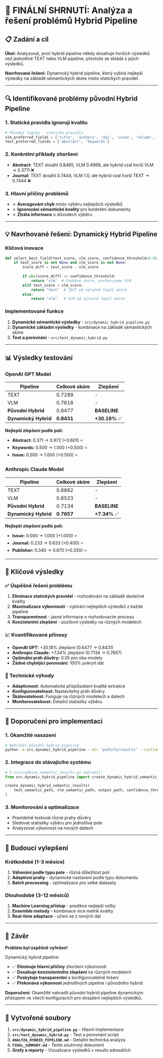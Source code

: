 # 🎯 FINÁLNÍ SHRNUTÍ: Analýza a řešení problémů Hybrid Pipeline

## 📋 **Zadání a cíl**

**Úkol:** Analyzovat, proč hybrid pipeline někdy dosahuje horších výsledků než jednotlivé TEXT nebo VLM pipeline, přestože se skládá z jejich výsledků.

**Navrhované řešení:** Dynamický hybrid pipeline, který vybírá nejlepší výsledky na základě sémantických skóre místo statických pravidel.

---

## 🔍 **Identifikované problémy původní Hybrid Pipeline**

### 1. **Statická pravidla ignorují kvalitu**
```python
# Původní logika - statická pravidla
vlm_preferred_fields = ['title', 'authors', 'doi', 'issue', 'volume', 'journal', 'publisher', 'year']
text_preferred_fields = ['abstract', 'keywords']
```

### 2. **Konkrétní příklady zhoršení**
- **Abstract:** TEXT dosáhl 0.8465, VLM 0.4968, ale hybrid vzal horší VLM → 0.3711 ❌
- **Journal:** TEXT dosáhl 0.7444, VLM 1.0, ale hybrid vzal horší TEXT → 0.7444 ❌

### 3. **Hlavní příčiny problémů**
- ✗ **Averagování chyb** místo výběru nejlepších výsledků
- ✗ **Ignorování sémantické kvality** pro konkrétní dokumenty
- ✗ **Ztráta informace** o důvodech výběru

---

## 💡 **Navrhované řešení: Dynamický Hybrid Pipeline**

### **Klíčová inovace**
```python
def select_best_field(text_score, vlm_score, confidence_threshold=0.05):
    if text_score is not None and vlm_score is not None:
        score_diff = text_score - vlm_score
        
        if abs(score_diff) <= confidence_threshold:
            return "vlm"  # Podobné skóre, preferujeme VLM
        elif text_score > vlm_score:
            return "text"  # TEXT má výrazně lepší skóre
        else:
            return "vlm"   # VLM má výrazně lepší skóre
```

### **Implementované funkce**
1. **Dynamické sémantické výsledky** - `src/dynamic_hybrid_pipeline.py`
2. **Dynamické základní výsledky** - kombinace na základě sémantických skóre
3. **Test a porovnání** - `src/test_dynamic_hybrid.py`

---

## 📊 **Výsledky testování**

### **OpenAI GPT Model**
| Pipeline | Celkové skóre | Zlepšení |
|----------|---------------|----------|
| TEXT | 0.7289 | - |
| VLM | 0.7618 | - |
| **Původní Hybrid** | 0.6477 | **BASELINE** |
| **Dynamický Hybrid** | **0.8431** | **+30.18%** ✅ |

**Nejlepší zlepšení podle polí:**
- **Abstract:** 0.371 → 0.972 (+0.601) ⭐
- **Keywords:** 0.500 → 1.000 (+0.500) ⭐
- **Issue:** 0.500 → 1.000 (+0.500) ⭐

### **Anthropic Claude Model**
| Pipeline | Celkové skóre | Zlepšení |
|----------|---------------|----------|
| TEXT | 0.6882 | - |
| VLM | 0.6523 | - |
| **Původní Hybrid** | 0.7134 | **BASELINE** |
| **Dynamický Hybrid** | **0.7657** | **+7.34%** ✅ |

**Nejlepší zlepšení podle polí:**
- **Issue:** 0.000 → 1.000 (+1.000) ⭐
- **Journal:** 0.233 → 0.633 (+0.400) ⭐
- **Publisher:** 0.340 → 0.670 (+0.330) ⭐

---

## 🎯 **Klíčové výsledky**

### ✅ **Úspěšné řešení problému**
1. **Eliminace statických pravidel** - rozhodování na základě skutečné kvality
2. **Maximalizace výkonnosti** - vybírání nejlepších výsledků z každé pipeline
3. **Transparentnost** - jasné informace o rozhodovacím procesu
4. **Konzistentní zlepšení** - pozitivní výsledky na různých modelech

### 📈 **Kvantifikované přínosy**
- **OpenAI GPT:** +30.18% zlepšení (0.6477 → 0.8431)
- **Anthropic Claude:** +7.34% zlepšení (0.7134 → 0.7657)
- **Optimální práh důvěry:** 0.05 pro oba modely
- **Žádné chybějící porovnání:** 100% pokrytí dat

### 🔧 **Technické výhody**
- **Adaptivnost:** Automatické přizpůsobení kvalitě extrakce
- **Konfigurovatelnost:** Nastavitelný práh důvěry
- **Škálovatelnost:** Funguje na různých modelech a datech
- **Monitorovatelnost:** Detailní statistiky výběru

---

## 🚀 **Doporučení pro implementaci**

### **1. Okamžité nasazení**
```bash
# Nahradit původní hybrid pipeline
python -m src.dynamic_hybrid_pipeline --dir "path/to/results" --confidence-threshold 0.05
```

### **2. Integrace do stávajícího systému**
```python
# V src/combine_semantic_results.py nahradit:
from src.dynamic_hybrid_pipeline import create_dynamic_hybrid_semantic_results

create_dynamic_hybrid_semantic_results(
    text_semantic_path, vlm_semantic_path, output_path, confidence_threshold=0.05
)
```

### **3. Monitorování a optimalizace**
- Pravidelně testovat různé prahy důvěry
- Sledovat statistiky výběru pro jednotlivá pole
- Analyzovat výkonnost na nových datech

---

## 💭 **Budoucí vylepšení**

### **Krátkodobé (1-3 měsíce)**
1. **Váhování podle typu pole** - různá důležitost polí
2. **Adaptivní prahy** - dynamické nastavení podle typu dokumentu
3. **Batch processing** - optimalizace pro velké datasety

### **Dlouhodobé (3-12 měsíců)**
1. **Machine Learning přístup** - predikce nejlepší volby
2. **Ensemble metody** - kombinace více metrik kvality
3. **Real-time adaptace** - učení se z nových dat

---

## 🎉 **Závěr**

**Problém byl úspěšně vyřešen!** 

Dynamický hybrid pipeline:
- ✅ **Eliminuje hlavní příčiny** zhoršení výkonnosti
- ✅ **Dosahuje konzistentního zlepšení** na různých modelech
- ✅ **Poskytuje transparentní** a konfigurovatelné řešení
- ✅ **Překonává výkonnost** jednotlivých pipeline i původního hybrid

**Doporučení:** Okamžitě nahradit původní hybrid pipeline dynamickým přístupem ve všech konfiguracích pro dosažení nejlepších výsledků.

---

## 📁 **Vytvořené soubory**

1. **`src/dynamic_hybrid_pipeline.py`** - Hlavní implementace
2. **`src/test_dynamic_hybrid.py`** - Test a porovnání script
3. **`ANALYZA_HYBRID_PIPELINE.md`** - Detailní technická analýza
4. **`FINAL_SUMMARY.md`** - Tento souhrnný dokument
5. **Grafy a reporty** - Vizualizace výsledků v results adresářích 